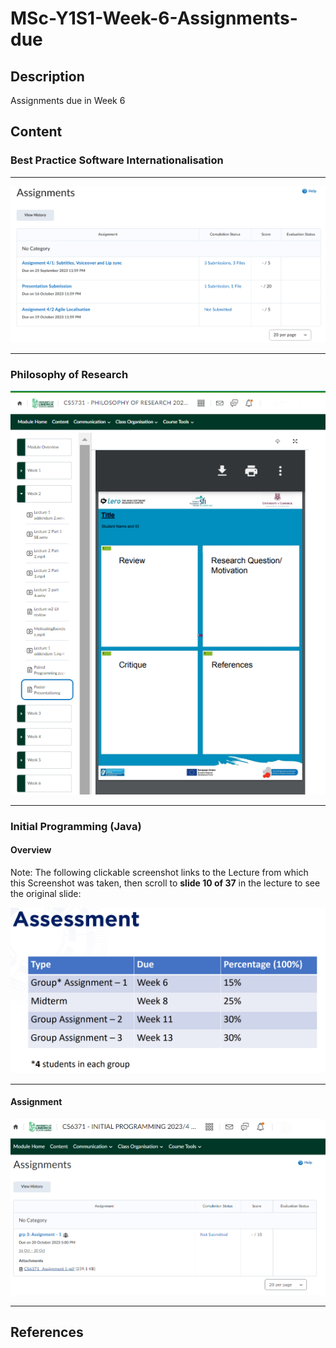 # MSc-Y1S1-Week-6-Assignments-due

## Description
Assignments due in Week 6

## Content

### Best Practice Software Internationalisation

____

[![Screenshot-2023-10-16-122607-Assignment-Internationalisation.png](https://github.com/CoderSales/MSc-Y1S1-Week-6-Assignments-due/blob/main/static/images/Screenshot-2023-10-16-122607-Assignment-Internationalisation.png)](https://learn.ul.ie/d2l/lms/dropbox/user/folders_list.d2l?ou=10835&isprv=0)

____

### Philosophy of Research

[![Screenshot-2023-10-16-124913-Philosophy-of-Research-Poster-Template-v2.png](https://github.com/CoderSales/MSc-Y1S1-Week-6-Assignments-due/blob/main/static/images/Screenshot-2023-10-16-124913-Philosophy-of-Research-Poster-Template-v2.png)](https://learn.ul.ie/d2l/le/lessons/10809/topics/455727)

____

### Initial Programming (Java)

#### Overview

Note: The following clickable screenshot links to the Lecture from which this Screenshot was taken, then scroll to **slide 10 of 37** in the lecture to see the original slide:

[![Screenshot-2023-10-16-131256-Initial-Programming-Assessment-Overview.png](https://github.com/CoderSales/MSc-Y1S1-Week-6-Assignments-due/blob/main/static/images/Screenshot-2023-10-16-131256-Initial-Programming-Assessment-Overview.png)](https://learn.ul.ie/d2l/le/lessons/10840/topics/458147)

____

#### Assignment

[![Screenshot-2023-10-16-124913-Philosophy-of-Research-Poster-Template-v2.png](https://github.com/CoderSales/MSc-Y1S1-Week-6-Assignments-due/blob/main/static/images/Screenshot-2023-10-16-130130-Initial-Programming-Assignmentv2.png)](https://learn.ul.ie/d2l/lms/dropbox/user/folders_list.d2l?ou=10840&isprv=0)

____


## References
